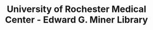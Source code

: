 ---
layout: repo
title: "University of Rochester Medical Center - Edward G. Miner Library"
id: 22188
permalink: repos/22188/
---
